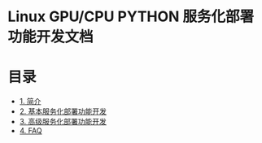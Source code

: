 # Linux GPU/CPU PYTHON 服务化部署功能开发文档

# 目录

- [1. 简介](#1---)
- [2. 基本服务化部署功能开发](#2---)
- [3. 高级服务化部署功能开发](#3---)
- [4. FAQ](#4---)
